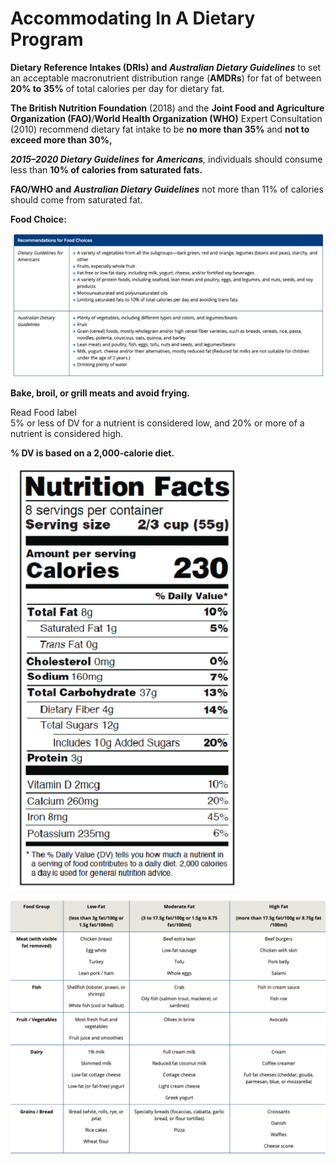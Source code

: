 # Accommodating In A Dietary Program

**Dietary Reference Intakes \(DRIs\) and** _**Australian Dietary Guidelines**_  to set an acceptable macronutrient distribution range \(**AMDRs**\) for fat of between **20% to 35%** of total calories per day for dietary fat.

**The British Nutrition Foundation** \(2018\) and the **Joint Food and Agriculture Organization \(FAO\)**/**World Health Organization \(WHO\)** Expert Consultation \(2010\) recommend dietary fat intake to be **no more than 35%** and **not to exceed more than 30%,**

 _**2015–2020 Dietary Guidelines**_ **for** _**Americans**,_ individuals should consume less than **10% of calories from saturated fats.**

**FAO/WHO and** _**Australian Dietary Guidelines**_   not more than 11% of calories should come from saturated fat.

**Food Choice:** 

![](../.gitbook/assets/screen-shot-2021-01-17-at-11.00.57-am.png)

**Bake, broil, or grill meats and avoid frying.**

Read Food label  
5% or less of DV for a nutrient is considered low, and 20% or more of a nutrient is considered high.

**% DV is based on a 2,000-calorie diet.**

![](../.gitbook/assets/screen-shot-2021-01-17-at-11.02.56-am.png)

![](../.gitbook/assets/screen-shot-2021-01-17-at-11.05.51-am.png)

